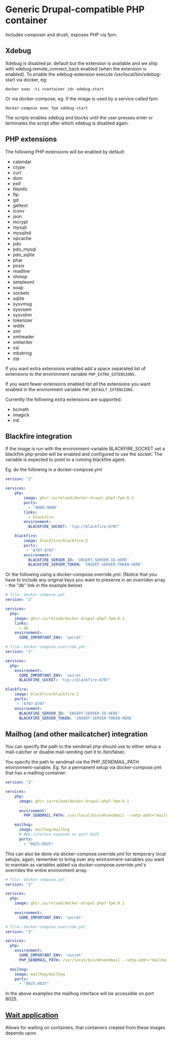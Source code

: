 # Generic Drupal-compatible PHP container

Includes composer and drush, exposes PHP via fpm.

## Xdebug

Xdebug is disabled pr. default but the extension is available and
we ship with xdebug.remote_connect_back enabled (when the extension
is enabled). To enable the xdebug-extension execute
/usr/local/bin/xdebug-start via docker, eg:

```console
docker exec -ti <container id> xdebug-start
```

Or via docker-compose, eg. if the image is used by a service called
fpm:

```console
docker-compose exec fpm xdebug-start
```

The scripts enables xdebug and blocks until the user presses enter
or terminates the script after which xdebug is disabled again.

## PHP extensions

The following PHP extensions will be enabled by default:

* calendar
* ctype
* curl
* dom
* exif
* fileinfo
* ftp
* gd
* gettext
* iconv
* json
* mcrypt
* mysqli
* mysqlnd
* opcache
* pdo
* pdo_mysql
* pdo_sqlite
* phar
* posix
* readline
* shmop
* simplexml
* soap
* sockets
* sqlite
* sysvmsg
* sysvsem
* sysvshm
* tokenizer
* wddx
* xml
* xmlreader
* xmlwriter
* xsl
* mbstring
* zip

If you want extra extensions enabled add a space separated list of
extensions to the environment variable `PHP_EXTRA_EXTENSIONS`.

If you want fewer extensions enabled list _all_ the extensions you
want enabled in the environment variable `PHP_DEFAULT_EXTENSIONS`.

Currently the following extra extensions are supported:

* bcmath
* imagick
* intl

## Blackfire integration

If the image is run with the environment-variable BLACKFIRE_SOCKET set
a blackfire php-probe will be enabled and configured to use the
socket. The variable is expected to point to a running blackfire
agent.

Eg. do the following in a docker-compose.yml

```yaml
version: "2"

services:
    php:
        image: ghcr.io/reload/docker-drupal-php7-fpm:8.1
        ports:
          - '9000:9000'
        links:
          - blackfire
        environment:
          BLACKFIRE_SOCKET: 'tcp://blackfire:8707'

    blackfire:
        image: blackfire/blackfire:2
        ports:
         - '8707:8707'
        environment:
          BLACKFIRE_SERVER_ID: 'INSERT-SERVER-ID-HERE'
          BLACKFIRE_SERVER_TOKEN: 'INSERT-SERVER-TOKEN-HERE'

```

Or the following using a docker-compose.override.yml. (Notice that you
have to include any original keys you want to preserve in an overriden
array - the "db" link in the example below)

```yaml
# file: docker-compose.yml
version: "2"

services:
  php:
    image: ghcr.io/reload/docker-drupal-php7-fpm:8.1
    links:
      - db
    environment:
      SOME_IMPORTANT_ENV: 'secret'

# file: docker-compose.override.yml
version: "2"

services:
  php:
    environment:
      SOME_IMPORTANT_ENV: 'secret'
      BLACKFIRE_SOCKET: 'tcp://blackfire:8707'

blackfire:
    image: blackfire/blackfire:2
    ports:
     - '8707:8707'
    environment:
      BLACKFIRE_SERVER_ID: 'INSERT-SERVER-ID-HERE'
      BLACKFIRE_SERVER_TOKEN: 'INSERT-SERVER-TOKEN-HERE'
```

## Mailhog (and other mailcatcher) integration

You can specify the path to the sendmail php should use to either
setup a mail-catcher or disable mail-sending (set it to /bin/false).

You specify the path to sendmail via the PHP_SENDMAIL_PATH
environment-variable. Eg. for a permanent setup via docker-compose.yml
that has a mailhog container:

```yaml
version: "2"

services:
    php:
      image: ghcr.io/reload/docker-drupal-php7-fpm:8.1
      ...
      environment:
        PHP_SENDMAIL_PATH: /usr/local/bin/mhsendmail --smtp-addr="mailhog:1025"

    mailhog:
      image: mailhog/mailhog
      # Web-inteface exposed on port 8025
      ports:
        - "8025:8025"
```

This can also be done via docker-compose.override.yml for temporary
local setups, again, remember to bring over any environment-variables
you want to maintain as variables added via
docker-compose.override.yml's overrides the entire environment array.

```yaml
# file: docker-compose.yml
version: "2"

services:
  php:
    image: ghcr.io/reload/docker-drupal-php7-fpm:8.1
    ...
    environment:
      SOME_IMPORTANT_ENV: 'secret'

# file: docker-compose.override.yml
version: "2"

services:
  php:
    environment:
      SOME_IMPORTANT_ENV: 'secret'
      PHP_SENDMAIL_PATH: /usr/local/bin/mhsendmail --smtp-addr="mailhog:1025"

  mailhog:
    image: mailhog/mailhog
    ports:
      - "8025:8025"
```

In the above examples the mailhog interface will be accessible on port
8025.

## [Wait application](https://github.com/ufoscout/docker-compose-wait)

Allows for waiting on containers, that containers created from these images
depends upon.
